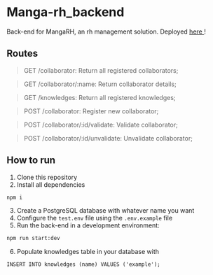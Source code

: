 # Manga-rh_backend
Back-end for MangaRH, an rh management solution. Deployed <a href="https://manga-rh.herokuapp.com/"> here </a>!

## Routes

> GET /collaborator: Return all registered collaborators;

> GET /collaborator/:name: Return collaborator details;

> GET /knowledges: Return all registered knowledges;

> POST /collaborator: Register new collaborator;
 
> POST /collaborator/:id/validate: Validate collaborator;
 
> POST /collaborator/:id/unvalidate: Unvalidate collaborator;
 

## How to run
1. Clone this repository
2. Install all dependencies
```bash
npm i
```
3. Create a PostgreSQL database with whatever name you want
4. Configure the `test.env` file using the `.env.example` file
5. Run the back-end in a development environment:
```bash
npm run start:dev
```
6. Populate knowledges table in your database with 
```
INSERT INTO knowledges (name) VALUES ('example');
```
